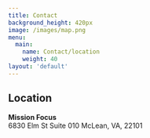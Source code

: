```yaml
---
title: Contact
background_height: 420px
image: /images/map.png
menu:
  main:
    name: Contact/location
    weight: 40
layout: 'default'
---
```

## Location


**Mission Focus**  
6830 Elm St Suite 010 
McLean, VA, 22101